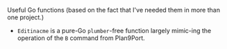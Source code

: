 Useful Go functions (based on the fact that I've needed them in more than one
project.)

* `Editinacme` is a pure-Go `plumber`-free function largely mimic-ing the
operation of the `B` command from Plan9Port.
